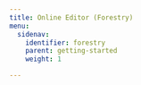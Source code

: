 ```yaml
---
title: Online Editor (Forestry)
menu:
  sidenav:
    identifier: forestry
    parent: getting-started
    weight: 1

---
```

